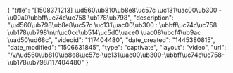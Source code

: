 {
    "title": "[1508371213] \ud560\ub810\ub8e8\uc57c \uc131\uac00\ub300 - \u00a0\ubbff\uc74c\uc758 \ub178\ub798",
    "description": "\ud560\ub798\ub8e8\uc57c \uc131\uac00\ub300 : \ubbff\uc74c\uc758 \ub178\ub798\n\n\uc0cc\ub514\uc5d0\uace0 \uac08\ubcf4\ub9ac \uad50\ud68c",
    "videoid": "117404480",
    "date_created": "1445380815",
    "date_modified": "1506631845",
    "type": "captivate",
    "layout": "video",
    "url": "\/v\/\ud560\ub810\ub8e8\uc57c-\uc131\uac00\ub300-\ubbff\uc74c\uc758-\ub178\ub798\/117404480"
}